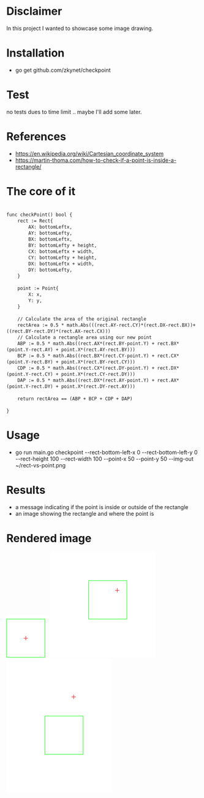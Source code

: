 # Disclaimer
In this project I wanted to showcase some image drawing.


# Installation
- go get github.com/zkynet/checkpoint

# Test 
no tests dues to time limit .. maybe I'll add some later.

# References
- https://en.wikipedia.org/wiki/Cartesian_coordinate_system
- https://martin-thoma.com/how-to-check-if-a-point-is-inside-a-rectangle/

# The core of it
```

func checkPoint() bool {
	rect := Rect{
		AX: bottomLeftx,
		AY: bottomLefty,
		BX: bottomLeftx,
		BY: bottomLefty + height,
		CX: bottomLeftx + width,
		CY: bottomLefty + height,
		DX: bottomLeftx + width,
		DY: bottomLefty,
	}

	point := Point{
		X: x,
		Y: y,
	}

	// Calculate the area of the original rectangle
	rectArea := 0.5 * math.Abs(((rect.AY-rect.CY)*(rect.DX-rect.BX))+((rect.BY-rect.DY)*(rect.AX-rect.CX)))
	// Calculate a rectangle area using our new point
	ABP := 0.5 * math.Abs((rect.AX*(rect.BY-point.Y) + rect.BX*(point.Y-rect.AY) + point.X*(rect.AY-rect.BY)))
	BCP := 0.5 * math.Abs((rect.BX*(rect.CY-point.Y) + rect.CX*(point.Y-rect.BY) + point.X*(rect.BY-rect.CY)))
	CDP := 0.5 * math.Abs((rect.CX*(rect.DY-point.Y) + rect.DX*(point.Y-rect.CY) + point.X*(rect.CY-rect.DY)))
	DAP := 0.5 * math.Abs((rect.DX*(rect.AY-point.Y) + rect.AX*(point.Y-rect.DY) + point.X*(rect.DY-rect.AY)))

	return rectArea == (ABP + BCP + CDP + DAP)

}

```


# Usage
- go run main.go checkpoint --rect-bottom-left-x 0 --rect-bottom-left-y 0 --rect-height 100 --rect-width 100 --point-x 50 --point-y 50 --img-out ~/rect-vs-point.png

# Results
- a message indicating if the point is inside or outside of the rectangle
- an image showing the rectangle and where the point is

# Rendered image
![alt text](draw1.png) ![alt text](draw.png)  ![alt text](draw2.png)

